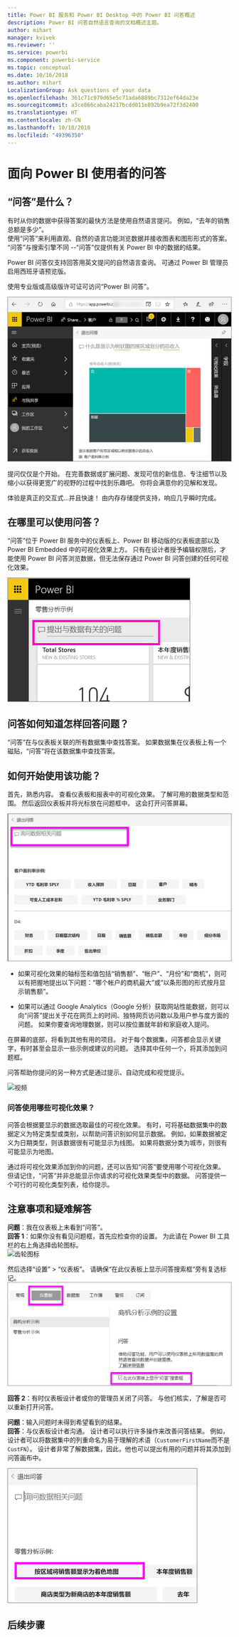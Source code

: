 ```yaml
---
title: Power BI 服务和 Power BI Desktop 中的 Power BI 问答概述
description: Power BI 问答自然语言查询的文档概述主题。
author: mihart
manager: kvivek
ms.reviewer: ''
ms.service: powerbi
ms.component: powerbi-service
ms.topic: conceptual
ms.date: 10/16/2018
ms.author: mihart
LocalizationGroup: Ask questions of your data
ms.openlocfilehash: 361c71c979d65e5c71ada6889bc7312ef64da23e
ms.sourcegitcommit: a3ce866caba24217bcdd011e892b9ea72f3d2400
ms.translationtype: HT
ms.contentlocale: zh-CN
ms.lasthandoff: 10/18/2018
ms.locfileid: "49396350"
---
```

# <a name="qa-for-power-bi-consumers"></a>面向 Power BI 使用者的问答
## <a name="what-is-qa"></a>“问答”是什么？
有时从你的数据中获得答案的最快方法是使用自然语言提问。 例如，“去年的销售总额是多少”。  
使用“问答”来利用直观、自然的语言功能浏览数据并接收图表和图形形式的答案。 “问答”与搜索引擎不同 --“问答”仅提供有关 Power BI 中的数据的结果。

Power BI 问答仅支持回答用英文提问的自然语言查询。 可通过 Power BI 管理员启用西班牙语预览版。

使用专业版或高级版许可证可访问“Power BI 问答”。 
>

![问答创建树状图](media/end-user-q-and-a/power-bi-qna.png)

提问仅仅是个开始。  在完善数据或扩展问题、发现可信的新信息、专注细节以及缩小以获得更宽广的视野的过程中找到乐趣吧。 你将会满意你的见解和发现。

体验是真正的交互式…并且快速！ 由内存存储提供支持，响应几乎瞬时完成。

## <a name="where-can-i-use-qa"></a>在哪里可以使用问答？
“问答”位于 Power BI 服务中的仪表板上、Power BI 移动版的仪表板底部以及 Power BI Embedded 中的可视化效果上方。 只有在设计者授予编辑权限后，才能使用 Power BI 问答浏览数据，但无法保存通过 Power BI 问答创建的任何可视化效果。

![问题框](media/end-user-q-and-a/powerbi-qna.png)

## <a name="how-does-qa-know-how-to-answer-questions"></a>问答如何知道怎样回答问题？
“问答”在与仪表板关联的所有数据集中查找答案。 如果数据集在仪表板上有一个磁贴，“问答”将在该数据集中查找答案。 

## <a name="how-do-i-start"></a>如何开始使用该功能？
首先，熟悉内容。 查看仪表板和报表中的可视化效果。 了解可用的数据类型和范围。 然后返回仪表板并将光标放在问题框中。 这会打开问答屏幕。

![问答屏幕](media/end-user-q-and-a/power-bi-qna-screen.png) 

* 如果可视化效果的轴标签和值包括“销售额”、“帐户”、“月份”和“商机”，则可以有把握地提出以下问题：“哪个帐户的商机最大”或“以条形图的形式按月显示销售额”。

* 如果可以通过 Google Analytics（Google 分析）获取网站性能数据，则可以向“问答”提出关于花在网页上的时间、独特网页访问数以及用户参与度方面的问题。 如果你要查询地理数据，则可以按位置就年龄和家庭收入提问。

在屏幕的底部，将看到其他有用的项目。 对于每个数据集，问答都会显示关键字，有时甚至会显示一些示例或建议的问题。 选择其中任何一个，将其添加到问题框。 

问答帮助你提问的另一种方式是通过提示、自动完成和视觉提示。 

![视频](media/end-user-q-and-a/qa.gif) 


### <a name="which-visualization-does-qa-use"></a>问答使用哪些可视化效果？
问答会根据要显示的数据选取最佳的可视化效果。 有时，可将基础数据集中的数据定义为特定类型或类别，以帮助问答识别如何显示数据。 例如，如果数据被定义为日期类型，则该数据很有可能显示为线图。 如果将数据分类为城市，则很有可能显示为地图。

通过将可视化效果添加到你的问题，还可以告知“问答”要使用哪个可视化效果。 但请记住，“问答”并非总能显示你请求的可视化效果类型中的数据。 问答提供一个可行的可视化类型列表，给你提示。

## <a name="considerations-and-troubleshooting"></a>注意事项和疑难解答
**问题**：我在仪表板上未看到“问答”。    
**回答 1**：如果你没有看见问题框，首先应检查你的设置。 为此请在 Power BI 工具栏的右上角选择齿轮图标。   
![齿轮图标](media/end-user-q-and-a/power-bi-settings.png)

然后选择“设置” > “仪表板”。 请确保“在此仪表板上显示问答搜索框”旁有复选标记。
![仪表板的问答设置](media/end-user-q-and-a/power-bi-turn-on.png)  


**回答 2**：有时仪表板设计者或你的管理员关闭了问答。 与他们核实，了解是否可以重新打开问答。   

**问题**：输入问题时未得到希望看到的结果。    
**回答**：与仪表板设计者沟通。 设计者可以执行许多操作来改善问答结果。 例如，设计者可以将数据集中的列重命名为易于理解的术语（`CustomerFirstName`而不是 `CustFN`）。 设计者非常了解数据集，因此，他也可以提出有用的问题并将其添加到问答画布中。

![列出的特别推荐的问题](media/end-user-q-and-a/power-bi-featured-q.png)

## <a name="next-steps"></a>后续步骤

